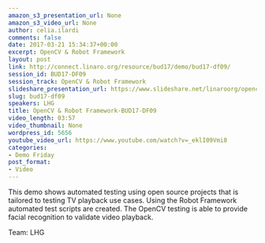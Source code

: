```yaml
---
amazon_s3_presentation_url: None
amazon_s3_video_url: None
author: celia.ilardi
comments: false
date: 2017-03-21 15:34:37+00:00
excerpt: OpenCV & Robot Framework
layout: post
link: http://connect.linaro.org/resource/bud17/demo/bud17-df09/
session_id: BUD17-DF09
session_track: OpenCV & Robot Framework
slideshare_presentation_url: https://www.slideshare.net/linaroorg/opencv-robot-framework
slug: bud17-df09
speakers: LHG
title: OpenCV & Robot Framework-BUD17-DF09
video_length: 03:57
video_thumbnail: None
wordpress_id: 5656
youtube_video_url: https://www.youtube.com/watch?v=_eklI09Vmi8
categories:
- Demo Friday
post_format:
- Video
---
```


This demo shows automated testing using open source projects that is tailored to testing TV playback use cases.  Using the Robot Framework automated test scripts are created.  The OpenCV testing is able to provide facial recognition to validate video playback.

Team: LHG
